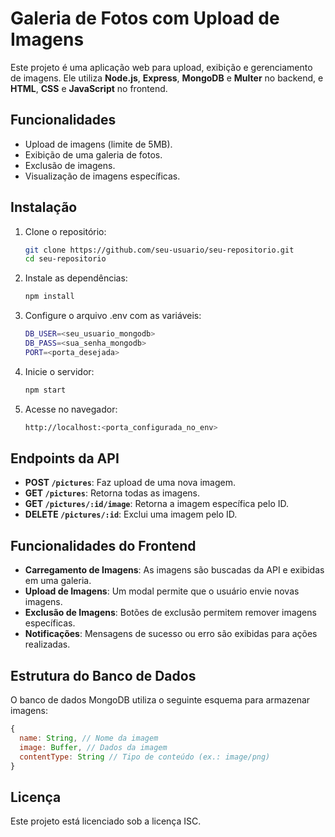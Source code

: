 # Galeria de Fotos com Upload de Imagens

Este projeto é uma aplicação web para upload, exibição e gerenciamento de imagens. Ele utiliza **Node.js**, **Express**, **MongoDB** e **Multer** no backend, e **HTML**, **CSS** e **JavaScript** no frontend.

## Funcionalidades

- Upload de imagens (limite de 5MB).
- Exibição de uma galeria de fotos.
- Exclusão de imagens.
- Visualização de imagens específicas.

## Instalação

1. Clone o repositório:
   ```bash
   git clone https://github.com/seu-usuario/seu-repositorio.git
   cd seu-repositorio

2. Instale as dependências:
   ```bash
   npm install

3. Configure o arquivo .env com as variáveis:
   ```bash
   DB_USER=<seu_usuario_mongodb>
   DB_PASS=<sua_senha_mongodb>
   PORT=<porta_desejada>

4. Inicie o servidor:
   ```bash
   npm start

5. Acesse no navegador:
   ```bash
   http://localhost:<porta_configurada_no_env>

## Endpoints da API

- **POST `/pictures`**: Faz upload de uma nova imagem.
- **GET `/pictures`**: Retorna todas as imagens.
- **GET `/pictures/:id/image`**: Retorna a imagem específica pelo ID.
- **DELETE `/pictures/:id`**: Exclui uma imagem pelo ID.

## Funcionalidades do Frontend

- **Carregamento de Imagens**: As imagens são buscadas da API e exibidas em uma galeria.
- **Upload de Imagens**: Um modal permite que o usuário envie novas imagens.
- **Exclusão de Imagens**: Botões de exclusão permitem remover imagens específicas.
- **Notificações**: Mensagens de sucesso ou erro são exibidas para ações realizadas.

## Estrutura do Banco de Dados

O banco de dados MongoDB utiliza o seguinte esquema para armazenar imagens:

```javascript
{
  name: String, // Nome da imagem
  image: Buffer, // Dados da imagem
  contentType: String // Tipo de conteúdo (ex.: image/png)
}
```

## Licença

Este projeto está licenciado sob a licença ISC.

